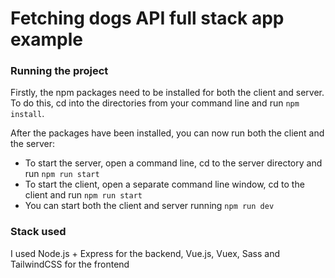 # Fetching dogs API full stack app example

### Running the project
Firstly, the npm packages need to be installed for both the client and server. To do this, cd into the directories from your command line and run `npm install`.

After the packages have been installed, you can now run both the client and the server:
* To start the server, open a command line, cd to the server directory and run  `npm run start`
* To start the client, open a separate command line window, cd to the client and run `npm run start`
* You can start both the client and server running `npm run dev`

### Stack used
I used Node.js + Express for the backend, Vue.js, Vuex, Sass and TailwindCSS for the frontend


